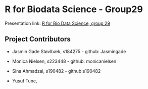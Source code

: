 # R for Biodata Science - Group29

Presentation link: [R for Bio Data Science, group 29](https://raw.githack.com/Jasmingade/group_29/main/doc/presentation.html)

## Project Contributors

-   Jasmin Gade Støvlbæk, s184275 - github: Jasmingade

-   Monica Nielsen, s223448 - github: monicanielsen

-   Sina Ahmadzai, s190482 - github:s190482

-   Yusuf Tunc, 
